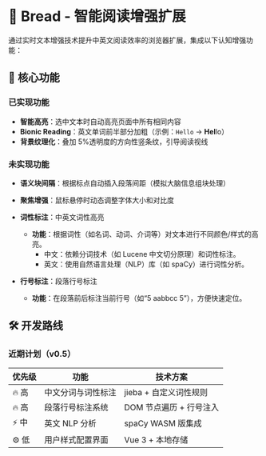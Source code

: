 # 🍞 Bread - 智能阅读增强扩展

通过实时文本增强技术提升中英文阅读效率的浏览器扩展，集成以下认知增强功能：

## 🌟 核心功能

### 已实现功能

- **智能高亮**：选中文本时自动高亮页面中所有相同内容
- **Bionic Reading**：英文单词前半部分加粗（示例：`Hello` → **Hel**lo）
- **背景纹理化**：叠加 5%透明度的方向性竖条纹，引导阅读视线

### 未实现功能

- **语义块间隔**：根据标点自动插入段落间距（模拟大脑信息组块处理）
- **聚焦增强**：鼠标悬停时动态调整字体大小和对比度
- **词性标注**：中英文词性高亮

  - **功能**：根据词性（如名词、动词、介词等）对文本进行不同颜色/样式的高亮。
    - 中文：依赖分词技术（如 Lucene 中文切分原理）和词性标注。
    - 英文：使用自然语言处理（NLP）库（如 spaCy）进行词性分析。

- **行号标注**：段落行号标注

  - **功能**：在段落前后标注当前行号（如“5 aabbcc 5”），方便快速定位。

## 🛠 开发路线

### 近期计划（v0.5）

| 优先级 | 功能               | 技术方案                |
| ------ | ------------------ | ----------------------- |
| 🔥 高  | 中文分词与词性标注 | jieba + 自定义词性规则  |
| 🔥 高  | 段落行号标注系统   | DOM 节点遍历 + 行号注入 |
| ⚡️ 中 | 英文 NLP 分析      | spaCy WASM 版集成       |
| ⚙️ 低  | 用户样式配置界面   | Vue 3 + 本地存储        |
